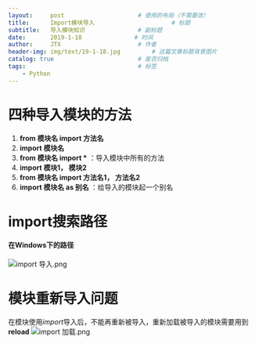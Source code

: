```yaml
---
layout:     post                     # 使用的布局（不需要改）
title:      Import模块导入                      # 标题 
subtitle:   导入模块知识               # 副标题
date:       2019-1-18               # 时间
author:     JTX                      # 作者
header-img: img/text/19-1-18.jpg         # 这篇文章标题背景图片
catalog: true                        # 是否归档
tags:                                # 标签
    - Python
---
```


# 四种导入模块的方法

1. **from 模块名 import 方法名** 
2. **import 模块名**
3. **from 模块名 import \*** ：导入模块中所有的方法
4. **import 模块1， 模块2**
5. **from 模块名 import 方法名1， 方法名2**
6. **import 模块名 as 别名** ：给导入的模块起一个别名

# import搜索路径

#### 在Windows下的路径
![import 导入.png](https://i.loli.net/2019/01/19/5c42a0edd8183.png)

# 模块重新导入问题

在模块使用*import*导入后，不能再重新被导入，重新加载被导入的模块需要用到 **reload**
![import 加载.png](https://i.loli.net/2019/01/19/5c42a280b73ac.png)